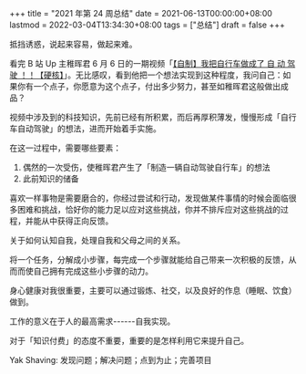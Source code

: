 +++
title = "2021 年第 24 周总结"
date = 2021-06-13T00:00:00+08:00
lastmod = 2022-03-04T13:34:30+08:00
tags = ["总结"]
draft = false
+++

抵挡诱惑，说起来容易，做起来难。

看完 B 站 Up 主稚晖君 6 月 6
日的一期视频「[【自制】我把自行车做成了
自 动 驾 驶
！！【硬核】](https://www.bilibili.com/video/BV1fV411x72a)」。无比感叹，看到他把一个想法实现到这种程度，我问自己：如果你有一个点子，你愿意为这个点子，付出多少努力，甚至如稚晖君这般做出成品？

视频中涉及到的科技知识，先前已经有所积累，而后再厚积薄发，慢慢形成「自行车自动驾驶」的想法，进而开始着手实施。

在这一过程中，需要哪些要素：

1.  偶然的一次受伤，使稚晖君产生了「制造一辆自动驾驶自行车」的想法
2.  此前知识的储备

喜欢一样事物是需要磨合的，你经过尝试和行动，发现做某件事情的时候会面临很多困难和挑战，恰好你的能力足以应对这些挑战，你并不排斥应对这些挑战的过程，并能从中获得正向反馈。

关于如何认知自我，处理自我和父母之间的关系。

将一个任务，分解成小步骤，每完成一个步骤就能给自己带来一次积极的反馈，从而而使自己拥有完成这些小步骤的动力。

身心健康对我很重要，主要可以通过锻炼、社交，以及良好的作息（睡眠、饮食）做到。

工作的意义在于人的最高需求------自我实现。

对于「知识付费」的态度不重要，重要的是怎样利用它来提升自己。

Yak Shaving: 发现问题；解决问题；点到为止；完善项目
